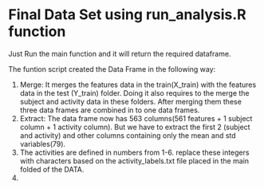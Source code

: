 Final Data Set using run_analysis.R function
==========================
Just Run the main function and it will return the required dataframe.

The funtion script created the Data Frame in the following way:
1. Merge: It merges the features data in the train(X_train) with the features data in the test (Y_train) folder. Doing it also requires to the merge the subject and activity data in these folders. After merging them these three data frames are combined in to one data frames.
2. Extract: The data frame now has 563 columns(561 features + 1 subject column + 1 activity column). But we have to extract the first 2 (subject and activity) and other columns containing only the mean and std variables(79).
3. The activities are defined in numbers from 1-6. replace these integers with characters based on the activity_labels.txt file placed in the main folded of the DATA.
4. 




